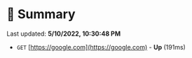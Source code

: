 # 📖 Summary
Last updated: **5/10/2022, 10:30:48 PM**

- `GET` [https://google.com](https://google.com) - **Up** (191ms)
